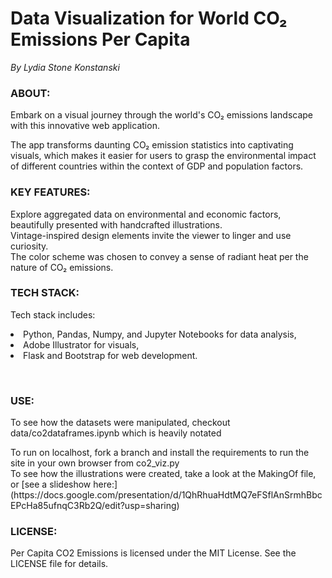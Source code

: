 # Data Visualization for World CO₂ Emissions Per Capita <br>
*By Lydia Stone Konstanski*

### ABOUT:
<p>Embark on a visual journey through the world's CO₂ emissions landscape with this innovative web application.</p>
<p>The app transforms daunting CO₂ emission statistics into captivating visuals, which makes it easier for users to grasp the environmental impact of different countries within the context of GDP and population factors.</p>

### KEY FEATURES:
<p>Explore aggregated data on environmental and economic factors, beautifully presented with handcrafted illustrations.
<br>Vintage-inspired design elements invite the viewer to linger and use curiosity.<br>
The color scheme was chosen to convey a sense of radiant heat per the nature of CO₂ emissions.</p>

### TECH STACK: 
Tech stack includes: <li>Python, Pandas, Numpy, and Jupyter Notebooks for data analysis, <li>Adobe Illustrator for visuals, <li>Flask and Bootstrap for web development.</p> 
<br>

### USE:
<p>To see how the datasets were manipulated, checkout data/co2dataframes.ipynb which is heavily notated</p>
<p>To run on localhost, fork a branch and install the requirements to run the site in your own browser from co2_viz.py<br>
To see how the illustrations were created, take a look at the MakingOf file, or [see a slideshow here:](https://docs.google.com/presentation/d/1QhRhuaHdtMQ7eFSflAnSrmhBbcEPcHa85ufnqC3Rb2Q/edit?usp=sharing) 
</p>


### LICENSE:
<p>Per Capita CO2 Emissions is licensed under the MIT License. See the LICENSE file for details.</p>
